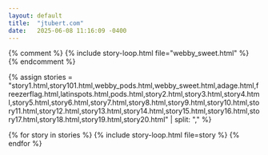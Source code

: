 ```yaml
---
layout: default
title:  "jtubert.com"
date:   2025-06-08 11:16:09 -0400
---
```


{% comment %}
  {% include story-loop.html file="webby_sweet.html" %}
{% endcomment %}



{% assign stories = "story1.html,story101.html,webby_pods.html,webby_sweet.html,adage.html,freezerflag.html,latinspots.html,pods.html,story2.html,story3.html,story4.html,story5.html,story6.html,story7.html,story8.html,story9.html,story10.html,story11.html,story12.html,story13.html,story14.html,story15.html,story16.html,story17.html,story18.html,story19.html,story20.html" | split: "," %}

{% for story in stories %}
  {% include story-loop.html file=story %}
{% endfor %}







